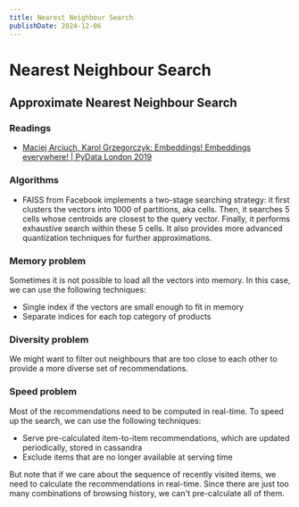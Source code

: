 ```yaml
---
title: Nearest Neighbour Search
publishDate: 2024-12-06
---
```


# Nearest Neighbour Search

## Approximate Nearest Neighbour Search

### Readings

- [Maciej Arciuch, Karol Grzegorczyk: Embeddings! Embeddings everywhere! | PyData London 2019](https://www.youtube.com/watch?v=muXTMnfPU0k)

### Algorithms

- FAISS from Facebook implements a two-stage searching strategy: it first clusters the vectors into 1000 of partitions, aka cells. Then, it searches 5 cells whose centroids are closest to the query vector. Finally, it performs exhaustive search within these 5 cells. It also provides more advanced quantization techniques for further approximations.

### Memory problem

Sometimes it is not possible to load all the vectors into memory. In this case, we can use the following techniques:

- Single index if the vectors are small enough to fit in memory
- Separate indices for each top category of products

### Diversity problem

We might want to filter out neighbours that are too close to each other to provide a more diverse set of recommendations.

### Speed problem

Most of the recommendations need to be computed in real-time. To speed up the search, we can use the following techniques:

- Serve pre-calculated item-to-item recommendations, which are updated periodically, stored in cassandra
- Exclude items that are no longer available at serving time

But note that if we care about the sequence of recently visited items, we need to calculate the recommendations in real-time. Since there are just too many combinations of browsing history, we can't pre-calculate all of them.
